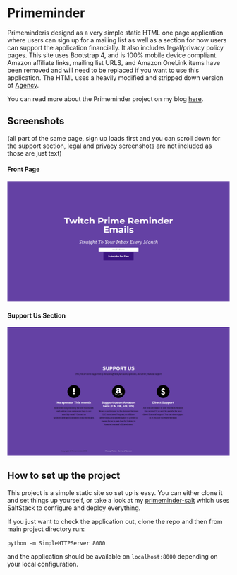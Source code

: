 Primeminder
===========

Primeminderis designd as a very simple static HTML one page application
where users can sign up for a mailing list as well as a section for how users
can support the application financially. It also includes
legal/privacy policy pages. This site uses Bootstrap 4, and is 100%
mobile device compliant. Amazon affiliate links, mailing list URLS, and Amazon
OneLink items have been removed and will need to be replaced if you want to
use this application. The HTML uses a heavily modified and stripped down
version of [Agency](https://startbootstrap.com/template-overviews/agency/).

You can read more about the Primeminder project on my blog
[here](https://hungryadmin.com/primeminder-post-mortem.html).

Screenshots
-----------

(all part of the same page, sign up loads first and you can scroll
down for the support section, legal and privacy screenshots are not included
as those are just text)

#### Front Page

![alt text](https://raw.githubusercontent.com/gravyboat/primeminder/master/preview_images/primeminder_sign_up.PNG "Front Page")

#### Support Us Section

![alt text](https://raw.githubusercontent.com/gravyboat/primeminder/master/preview_images/primeminder_support.PNG "Support Us")

How to set up the project
-------------------------

This project is a simple static site so set up is easy. You can either clone
it and set things up yourself, or take a look at my
[primeminder-salt](https://github.com/gravyboat/primeminder-salt) which uses
SaltStack to configure and deploy everything.

If you just want to check the application out, clone the repo and then from
main project directory run:

`python -m SimpleHTTPServer 8000`

and the application should be available on `localhost:8000` depending on your
local configuration.
